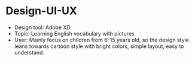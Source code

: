 # Design-UI-UX
- Design tool: Adobe XD
- Topic: Learning English vocabulary with pictures
- User: Mainly focus on children from 6-15 years old, so the design style leans towards cartoon style with bright colors, simple layout, easy to understand.
